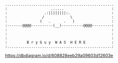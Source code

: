     ..................................................
    :                    ......                      :
    :                 .:||||||||:.                   :
    :                /            \                  :
    :               (   .      .   )                 :
    :-------@@@@----------(__)----------@@@@---------:
    :                                                :
    :                                                :
    :                                                :
    :         B r y G u y  W A S  H E R E            :
    :................................................:

https://dbdiagram.io/d/608828eeb29a09603d12603e